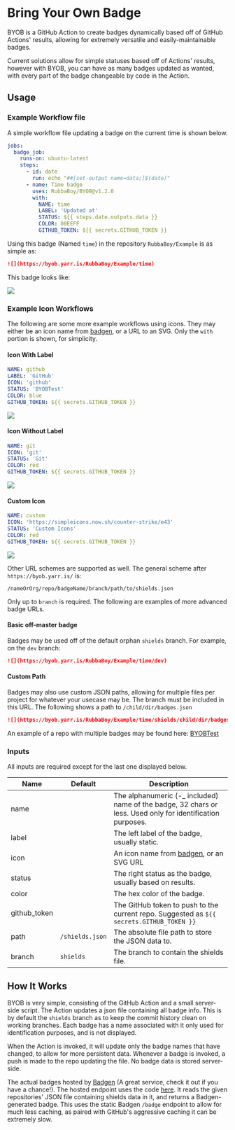 # Bring Your Own Badge

BYOB is a GitHub Action to create badges dynamically based off of GitHub Actions' results, allowing for extremely versatile and easily-maintainable badges.

Current solutions allow for simple statuses based off of Actions' results, however with BYOB, you can have as many badges updated as wanted, with every part of the badge changeable by code in the Action.

## Usage

### Example Workflow file

A simple workflow file updating a badge on the current time is shown below.

```yaml
jobs:
  badge_job:
    runs-on: ubuntu-latest
    steps:
      - id: date
        run: echo "##[set-output name=data;]$(date)"
      - name: Time badge
        uses: RubbaBoy/BYOB@v1.2.0
        with:
          NAME: time
          LABEL: 'Updated at'
          STATUS: ${{ steps.date.outputs.data }}
          COLOR: 00EEFF
          GITHUB_TOKEN: ${{ secrets.GITHUB_TOKEN }}
```

Using this badge (Named `time`) in the repository `RubbaBoy/Example` is as simple as:

```markdown
![](https://byob.yarr.is/RubbaBoy/Example/time)
```

This badge looks like:

![](https://byob.yarr.is/RubbaBoy/BYOBTest/time)

### Example Icon Workflows

The following are some more example workflows using icons. They may either be an icon name from [badgen](https://badgen.net/), or a URL to an SVG. Only the `with` portion is shown, for simplicity.

#### Icon With Label

```yaml
NAME: github
LABEL: 'GitHub'
ICON: 'github'
STATUS: 'BYOBTest'
COLOR: blue
GITHUB_TOKEN: ${{ secrets.GITHUB_TOKEN }}
```

![](https://byob.yarr.is/RubbaBoy/BYOBTest/github)

#### Icon Without Label

```yaml
NAME: git
ICON: 'git'
STATUS: 'Git'
COLOR: red
GITHUB_TOKEN: ${{ secrets.GITHUB_TOKEN }}
```

![](https://byob.yarr.is/RubbaBoy/BYOBTest/git)

#### Custom Icon

```yaml
NAME: custom
ICON: 'https://simpleicons.now.sh/counter-strike/e43'
STATUS: 'Custom Icons'
COLOR: red
GITHUB_TOKEN: ${{ secrets.GITHUB_TOKEN }}
```

![](https://byob.yarr.is/RubbaBoy/BYOBTest/custom)


Other URL schemes are supported as well. The general scheme after `https://byob.yarr.is/` is:

```
/nameOrOrg/repo/badgeName/branch/path/to/shields.json
```

Only up to `branch` is required. The following are examples of more advanced badge URLs.

#### Basic off-master badge

Badges may be used off of the default orphan `shields` branch. For example, on the `dev` branch:

```markdown
![](https://byob.yarr.is/RubbaBoy/Example/time/dev)
```

#### Custom Path

Badges may also use custom JSON paths, allowing for multiple files per project for whatever your usecase may be. The branch must be included in this URL. The following shows a path to `/child/dir/badges.json`

```markdown
![](https://byob.yarr.is/RubbaBoy/Example/time/shields/child/dir/badges.json)
```

An example of a repo with multiple badges may be found here: [BYOBTest](https://github.com/RubbaBoy/BYOBTest)

### Inputs

All inputs are required except for the last one displayed below.

| **Name**     | **Default**     | **Description**                                              |
| ------------ | --------------- | ------------------------------------------------------------ |
| name         |                 | The alphanumeric (-_ included) name of the badge, 32 chars or less. Used only for identification purposes. |
| label        |                 | The left label of the badge, usually static.                 |
| icon         |                 | An icon name from [badgen](https://badgen.net/), or an SVG URL |
| status       |                 | The right status as the badge, usually based on results.     |
| color        |                 | The hex color of the badge.                                  |
| github_token |                 | The GitHub token to push to the current repo. Suggested as `${{ secrets.GITHUB_TOKEN }}` |
| path         | `/shields.json` | The absolute file path to store the JSON data to.            |
| branch       | `shields`       | The branch to contain the shields file.                      |

## How It Works

BYOB is very simple, consisting of the GitHub Action and a small server-side script. The Action updates a json file containing all badge info. This is by default the `shields` branch as to keep the commit history clean on working branches. Each badge has a name associated with it only used for identification purposes, and is not displayed.

When the Action is invoked, it will update only the badge names that have changed, to allow for more persistent data. Whenever a badge is invoked, a push is made to the repo updating the file. No badge data is stored server-side.

The actual badges hosted by [Badgen](https://badgen.net/) (A great service, check it out if you have a chance!). The hosted endpoint uses the code [here](https://github.com/RubbaBoy/BYOB/blob/master/index.js). It reads the given repositories' JSON file containing shields data in it, and returns a Badgen-generated badge. This uses the static Badgen `/badge`  endpoint to allow for much less caching, as paired with GitHub's aggressive caching it can be extremely slow.

